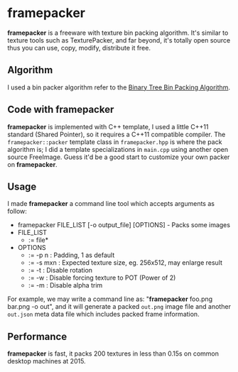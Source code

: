 # framepacker

**framepacker** is a freeware with texture bin packing algorithm. It's similar to texture tools such as TexturePacker, and far beyond, it's totally open source thus you can use, copy, modify, distribute it free.

## Algorithm

I used a bin packer algorithm refer to the [Binary Tree Bin Packing Algorithm](http://codeincomplete.com/posts/2011/5/7/bin_packing/).

## Code with framepacker

**framepacker** is implemented with C++ template, I used a little C++11 standard (Shared Pointer), so it requires a C++11 compatible compiler. The `framepacker::packer` template class in `framepacker.hpp` is where the pack algorithm is; I did a template specializations in `main.cpp` using another open source FreeImage. Guess it'd be a good start to customize your own packer on **framepacker**.

## Usage

I made **framepacker** a command line tool which accepts arguments as follow:

* framepacker FILE_LIST [-o output_file] [OPTIONS] - Packs some images
* FILE_LIST
	* := file*
* OPTIONS
	* := -p n    : Padding, 1 as default
	* := -s mxn  : Expected texture size, eg. 256x512, may enlarge result
	* := -t      : Disable rotation
	* := -w      : Disable forcing texture to POT (Power of 2)
	* := -m      : Disable alpha trim

For example, we may write a command line as: "**framepacker** foo.png bar.png -o out", and it will generate a packed `out.png` image file and another `out.json` meta data file which includes packed frame information.

## Performance

**framepacker** is fast, it packs 200 textures in less than 0.15s on common desktop machines at 2015.
